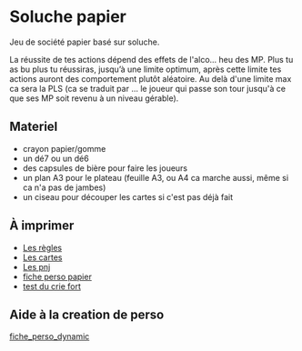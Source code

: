 # Soluche papier

Jeu de société papier basé sur soluche.

La réussite de tes actions dépend des effets de l'alco... heu des MP. Plus tu as bu plus tu réussiras, jusqu’à une limite optimum, après cette limite tes actions auront des comportement plutôt aléatoire. Au delà d'une limite max ca sera la PLS (ca se traduit par ... le joueur qui passe son tour jusqu'à ce que ses MP soit revenu à un niveau gérable).

## Materiel 
- crayon papier/gomme
- un dé7 ou un dé6
- des capsules de bière pour faire les joueurs
- un plan A3 pour le plateau (feuille A3, ou A4 ca marche aussi, même si ca n\'a pas de jambes)
- un ciseau pour découper les cartes si c'est pas déjà fait

## À imprimer

- [Les règles](https://yannickbattail.github.io/soluche_papier/regles.html)
- [Les cartes](https://yannickbattail.github.io/soluche_papier/cartes.html)
- [Les pnj](https://yannickbattail.github.io/soluche_papier/cartes.html)
- [fiche perso papier](https://yannickbattail.github.io/soluche_papier/fiche_perso_papier.html)
- [test du crie fort](https://yannickbattail.github.io/soluche_papier/test_du_crie_fort.html)

## Aide à la creation de perso

[fiche_perso_dynamic](https://yannickbattail.github.io/soluche_papier/fiche_perso_dynamic.html)
